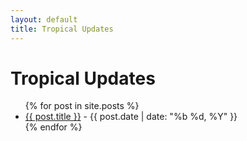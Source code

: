 ```yaml
---
layout: default
title: Tropical Updates
---
```

# Tropical Updates

<ul>
{% for post in site.posts %}
  <li><a href="{{ post.url | relative_url }}">{{ post.title }}</a> - {{ post.date | date: "%b %d, %Y" }}</li>
{% endfor %}
</ul>
